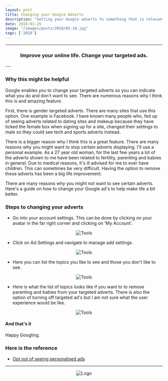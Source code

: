 ```yaml
---
layout: post
title: Changing your Google Adverts
description: "Setting your Google adverts to something that is relevant to you. To help avoid you seeing things that you are tired of seeing."
date: 2018-01-29
image: "/images/posts/2018/02-18.jpg"
tags: ['2018']
---
```


----
<center>
<h3> Improve your online life. Change your targeted ads. </h3>
</center>
--- 
<br/>

### Why this might be helpful

Google enables you to change your targeted adverts so you can indicate what you do and don't want to see. There are numerous reasons why I think this is and amazing feature.

First, there is gender targeted adverts. There are many sites that use this option. One example is Facebook. I have known many people who, fed up of seeing adverts related to dating sites and makeup because they have ticked the female box when signing up for a site, changed their settings to male so they could see tech and sports adverts instead.

There is a bigger reason why I think this is a great feature. There are many reasons why you might want to stop certain adverts displaying. I'll use a personal example. As a 27 year old woman, for the last few years a lot of the adverts shown to me have been related to fertility, parenting and babies in general. Due to medical reasons, it's ill advised for me to ever have children. This can sometimes be very difficult. Having the option to remove these adverts has been a big life improvement.

There are many reasons why you might not want to see certain adverts. Here's a guide on how to change your Google ad's to help make life a bit better.

### Steps to changing your adverts

 * Go into your account settings. This can be done by clicking on your avatar in the far right corner and clicking on 'My Account'.

<div style="text-align:center; width:80%; margin-left: 10%;" markdown="1">
<img src="{{site.baseurl}}/images/posts/2018/02-18/step1.png" alt="Tools">
</div>

 * Click on Ad Settings and navigate to manage add settings.

<div style="text-align:center; width:80%; margin-left: 10%;" markdown="1">
<img src="{{site.baseurl}}/images/posts/2018/02-18/step2.png" alt="Tools">
</div>

* Here you can list the topics you like to see and those you don't like to see.

<div style="text-align:center; width:80%; margin-left: 10%;" markdown="1">
<img src="{{site.baseurl}}/images/posts/2018/02-18/step3.png" alt="Tools">
</div>

* Here is what the list of topics looks like if you want to to remove parenting and babies from your targeted adverts. There is also the option of turning off targeted ad's but I am not sure what the user experience would be like.

<div style="text-align:center; width:80%; margin-left: 10%;" markdown="1">
<img src="{{site.baseurl}}/images/posts/2018/02-18/step4.png" alt="Tools">
</div>

#### And that's it

Happy Googling.

### Here is the reference

- <a href="https://support.google.com/ads/answer/2662922?hl=en-GB" rel="noreferrer" target="_blank">Opt out of seeing personalised ads</a>

---

<div style="text-align:center" markdown="1">
<img src="{{site.baseurl}}/images/logo.png" alt="Logo">
</div>